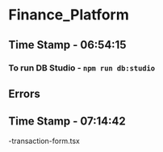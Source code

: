 # Finance_Platform

## Time Stamp - 06:54:15

### To run DB Studio - ``` npm run db:studio ```

## Errors
## Time Stamp - 07:14:42
-transaction-form.tsx 
